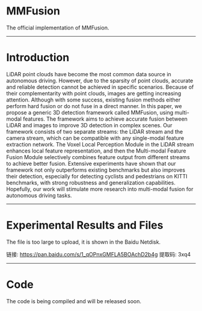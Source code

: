 # MMFusion
The official implementation of MMFusion.

---
# Introduction
  LiDAR point clouds have become the most common data source in autonomous driving. However, due to the sparsity of point clouds, accurate and reliable detection cannot be achieved in specific scenarios. Because of their complementarity with point clouds, images are getting increasing attention. Although with some success, existing fusion methods either perform hard fusion or do not fuse in a direct manner. In this paper, we propose a generic 3D detection framework called MMFusion, using multi-modal features. The framework aims to achieve accurate fusion between LiDAR and images to improve 3D detection in complex scenes. Our framework consists of two separate streams: the LiDAR stream and the camera stream, which can be compatible with any single-modal feature extraction network. The Voxel Local Perception Module in the LiDAR stream enhances local feature representation, and then the Multi-modal Feature Fusion Module selectively combines feature output from different streams to achieve better fusion. Extensive experiments have shown that our framework not only outperforms existing benchmarks but also improves their detection, especially for detecting cyclists and pedestrians on KITTI benchmarks, with strong robustness and generalization capabilities. Hopefully, our work will stimulate more research into multi-modal fusion for autonomous driving tasks. 

---

# Experimental Results and Files
The file is too large to upload, it is shown in the Baidu Netdisk.

链接: https://pan.baidu.com/s/1_qOPnxGMFLA5BOAchD2b4g 提取码: 3xq4 

---

# Code
The code is being compiled and will be released soon.
  
